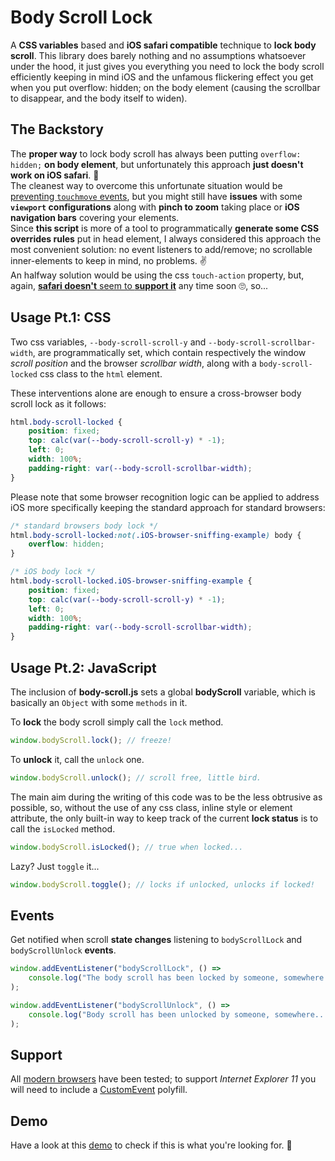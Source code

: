 # Body Scroll Lock

A **CSS variables** based and **iOS safari compatible** technique to **lock body scroll**.
This library does barely nothing and no assumptions whatsoever under the hood, it just gives you everything you need to lock the body scroll efficiently keeping in mind iOS and the unfamous flickering effect you get when you put overflow: hidden; on the body element (causing the scrollbar to disappear, and the body itself to widen).

## The Backstory

The **proper way** to lock body scroll has always been putting `overflow: hidden;` **on body element**, but unfortunately this approach **just doesn't work on iOS safari**. 🙅<br>
The cleanest way to overcome this unfortunate situation would be [preventing `touchmove` events](https://github.com/willmcpo/body-scroll-lock), but you might still have **issues** with some **`viewport` configurations** along with **pinch to zoom** taking place or **iOS navigation bars** covering your elements.<br>
Since **this script** is more of a tool to programmatically **generate some CSS overrides rules** put in head element, I always considered this approach the most convenient solution: no event listeners to add/remove; no scrollable inner-elements to keep in mind, no problems. ✌<br>
An halfway solution would be using the css `touch-action` property, but, again, [**safari doesn't** seem to **support it**](https://bugs.webkit.org/show_bug.cgi?id=133112) any time soon 🙄, so...

## Usage Pt.1: CSS

Two css variables, `--body-scroll-scroll-y` and `--body-scroll-scrollbar-width`, are programmatically set, which contain respectively the window _scroll position_ and the browser _scrollbar width_, along with a `body-scroll-locked` css class to the `html` element.

These interventions alone are enough to ensure a cross-browser body scroll lock as it follows:

```css
html.body-scroll-locked {
    position: fixed;
    top: calc(var(--body-scroll-scroll-y) * -1);
    left: 0;
    width: 100%;
    padding-right: var(--body-scroll-scrollbar-width);
}
```

Please note that some browser recognition logic can be applied to address iOS more specifically keeping the standard approach for standard browsers:

```css
/* standard browsers body lock */
html.body-scroll-locked:not(.iOS-browser-sniffing-example) body {
    overflow: hidden;
}

/* iOS body lock */
html.body-scroll-locked.iOS-browser-sniffing-example {
    position: fixed;
    top: calc(var(--body-scroll-scroll-y) * -1);
    left: 0;
    width: 100%;
    padding-right: var(--body-scroll-scrollbar-width);
}
```

## Usage Pt.2: JavaScript

The inclusion of **body-scroll.js** sets a global **bodyScroll** variable, which is basically an `Object` with some `methods` in it.

To **lock** the body scroll simply call the `lock` method.

```javascript
window.bodyScroll.lock(); // freeze!
```

To **unlock** it, call the `unlock` one.

```javascript
window.bodyScroll.unlock(); // scroll free, little bird.
```

The main aim during the writing of this code was to be the less obtrusive as possible, so, without the use of any css class, inline style or element attribute, the only built-in way to keep track of the current **lock status** is to call the `isLocked` method.

```javascript
window.bodyScroll.isLocked(); // true when locked...
```

Lazy? Just `toggle` it...

```javascript
window.bodyScroll.toggle(); // locks if unlocked, unlocks if locked!
```

## Events

Get notified when scroll **state changes** listening to `bodyScrollLock` and `bodyScrollUnlock` **events**.

```javascript
window.addEventListener("bodyScrollLock", () =>
    console.log("The body scroll has been locked by someone, somewhere...")
);

window.addEventListener("bodyScrollUnlock", () =>
    console.log("Body scroll has been unlocked by someone, somewhere...")
);
```

## Support

All [modern browsers](https://teamtreehouse.com/community/what-is-a-modern-browser) have been tested; to support _Internet Explorer 11_ you will need to include a [CustomEvent](https://developer.mozilla.org/en-US/docs/Web/API/CustomEvent/CustomEvent#Polyfill) polyfill.

## Demo

Have a look at this [demo](https://memob0x.github.io/body-scroll-lock/demo/) to check if this is what you're looking for. 🤞
